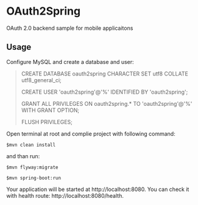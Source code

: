 # OAuth2Spring
OAuth 2.0 backend sample for mobile applicaitons

## Usage

Configure MySQL and create a database and user:

> CREATE DATABASE oauth2spring CHARACTER SET utf8 COLLATE utf8_general_ci;
>
> CREATE USER 'oauth2spring'@'%' IDENTIFIED BY 'oauth2spring';
>
> GRANT ALL PRIVILEGES ON oauth2spring.* TO 'oauth2spring'@'%' WITH GRANT OPTION;
>
> FLUSH PRIVILEGES;


Open terminal at root and complie project with following command:

`$mvn clean install`

and than run:

`$mvn flyway:migrate`

`$mvn spring-boot:run`

Your application will be started at http://localhost:8080. You can check it with health route: http://localhost:8080/health.
